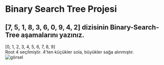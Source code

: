 # Binary Search Tree Projesi
## [7, 5, 1, 8, 3, 6, 0, 9, 4, 2] dizisinin Binary-Search-Tree aşamalarını yazınız.
[0, 1, 2, 3, 4, 5, 6, 7, 8, 9] \
Root 4 seçilmiştir. 4'ten küçükler sola, büyükler sağa alınmıştır. \
![görsel]()
